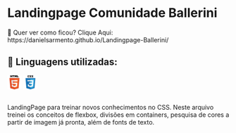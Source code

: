 # Landingpage Comunidade Ballerini
<p align="left"> 
🚀  Quer ver como ficou? Clique Aqui:
https://danielsarmento.github.io/Landingpage-Ballerini/

## 🚀 Linguagens utilizadas:

<code><img height="32" src="https://raw.githubusercontent.com/github/explore/80688e429a7d4ef2fca1e82350fe8e3517d3494d/topics/html/html.png" alt="HTML5"/></code>
<code><img height="32" src="https://raw.githubusercontent.com/github/explore/80688e429a7d4ef2fca1e82350fe8e3517d3494d/topics/css/css.png" alt="CSS"/></code>

##
  
LandingPage para treinar novos conhecimentos no CSS.
Neste arquivo treinei os conceitos de flexbox, divisões em containers, pesquisa de cores a partir de imagem já pronta, além de fonts de texto.
